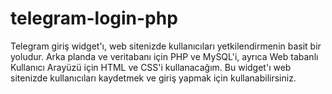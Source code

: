 # telegram-login-php
Telegram giriş widget'ı, web sitenizde kullanıcıları yetkilendirmenin basit bir yoludur. Arka planda ve veritabanı için PHP ve MySQL'i, ayrıca Web tabanlı Kullanıcı Arayüzü için HTML ve CSS'i kullanacağım. Bu widget'ı web sitenizde kullanıcıları kaydetmek ve giriş yapmak için kullanabilirsiniz. 
